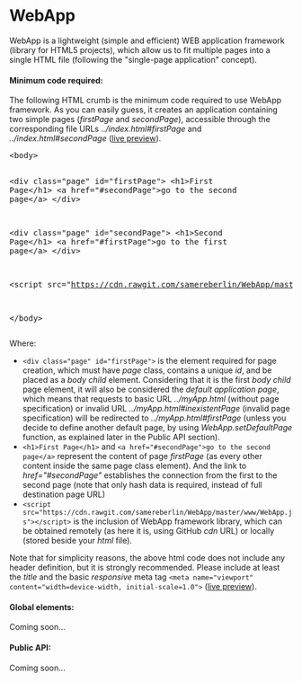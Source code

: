<h1>WebApp</h1>
<p>WebApp is a lightweight (simple and efficient) WEB application framework (library for HTML5 projects), which allow us to fit multiple pages into a single HTML file (following the "single-page application" concept).</p>


<h4>Minimum code required:</h4>
<p>The following HTML crumb is the minimum code required to use WebApp framework. As you can easily guess, it creates an application containing two simple pages (<em>firstPage</em> and <em>secondPage</em>), accessible through the corresponding file URLs <em>../index.html#firstPage</em> and <em>../index.html#secondPage</em> (<a href="https://cdn.rawgit.com/samereberlin/WebApp/master/www/index_minimum.html#firstPage" target="_blank">live preview</a>).</p>

<div class="highlight highlight-text-html-basic">
<pre>
&lt;body&gt;

&lt;div class="page" id="firstPage"&gt;
	&lt;h1&gt;First Page&lt;/h1&gt;
	&lt;a href="#secondPage"&gt;go to the second page&lt;/a&gt;
&lt;/div&gt;

&lt;div class="page" id="secondPage"&gt;
	&lt;h1&gt;Second Page&lt;/h1&gt;
	&lt;a href="#firstPage"&gt;go to the first page&lt;/a&gt;
&lt;/div&gt;

&lt;script src="https://cdn.rawgit.com/samereberlin/WebApp/master/www/WebApp.js"&gt;&lt;/script&gt;

&lt;/body&gt;
</pre>
</div>

<p>Where:</p>
<ul>
<li><code>&lt;div class="page" id="firstPage"&gt;</code> is the element required for page creation, which must have <em>page</em> class, contains a unique <em>id</em>, and be placed as a <em>body child</em> element. Considering that it is the first <em>body child</em> page element, it will also be considered the <em>default application page</em>, which means that requests to basic URL <em>../myApp.html</em> (without page specification) or invalid URL <em>../myApp.html#inexistentPage</em> (invalid page specification) will be redirected to <em>../myApp.html#firstPage</em> (unless you decide to define another default page, by using <em>WebApp.setDefaultPage</em> function, as explained later in the Public API section).</li>
<li><code>&lt;h1&gt;First Page&lt;/h1&gt;</code> and <code>&lt;a href="#secondPage"&gt;go to the second page&lt;/a&gt;</code> represent the content of page <em>firstPage</em> (as every other content inside the same page class element). And the link to <em>href="#secondPage"</em> establishes the connection from the first to the second page (note that only hash data is required, instead of full destination page URL)</li>
<li><code>&lt;script src="https://cdn.rawgit.com/samereberlin/WebApp/master/www/WebApp.js"&gt;&lt;/script&gt;</code> is the inclusion of WebApp framework library, which can be obtained remotely (as here it is, using GitHub <em>cdn</em> URL) or locally (stored beside your <em>html</em> file).</li>
</ul>

<p>Note that for simplicity reasons, the above html code does not include any header definition, but it is strongly recommended. Please include at least the <em>title</em> and the basic <em>responsive</em> meta tag <code>&lt;meta name="viewport" content="width=device-width, initial-scale=1.0"&gt;</code> (<a href="https://cdn.rawgit.com/samereberlin/WebApp/master/www/index_responsive.html#firstPage" target="_blank">live preview</a>).</p>

<h4>Global elements:</h4>
<p>Coming soon...</p>

<h4>Public API:</h4>
<p>Coming soon...</p>
